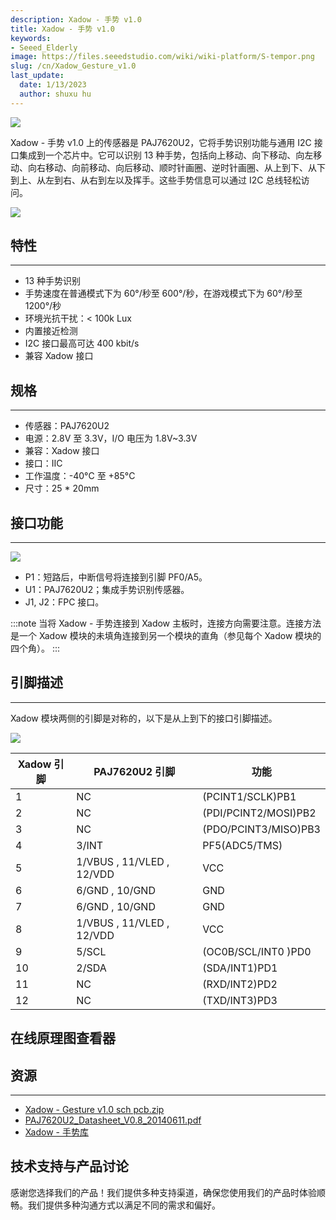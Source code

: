 ```yaml
---
description: Xadow - 手势 v1.0
title: Xadow - 手势 v1.0
keywords:
- Seeed_Elderly
image: https://files.seeedstudio.com/wiki/wiki-platform/S-tempor.png
slug: /cn/Xadow_Gesture_v1.0
last_update:
  date: 1/13/2023
  author: shuxu hu
---
```


![](https://files.seeedstudio.com/wiki/Xadow_Gesture_v1.0/img/Xadow_-_Gesture_3.jpg)

Xadow - 手势 v1.0 上的传感器是 PAJ7620U2，它将手势识别功能与通用 I2C 接口集成到一个芯片中。它可以识别 13 种手势，包括向上移动、向下移动、向左移动、向右移动、向前移动、向后移动、顺时针画圈、逆时针画圈、从上到下、从下到上、从左到右、从右到左以及挥手。这些手势信息可以通过 I2C 总线轻松访问。

[![](https://files.seeedstudio.com/wiki/Seeed-WiKi/docs/images/300px-Get_One_Now_Banner-ragular.png)](https://www.seeedstudio.com/Xadow-Gesture-v1.0-p-2460.html)

## 特性
---
- 13 种手势识别
- 手势速度在普通模式下为 60°/秒至 600°/秒，在游戏模式下为 60°/秒至 1200°/秒
- 环境光抗干扰：< 100k Lux
- 内置接近检测
- I2C 接口最高可达 400 kbit/s
- 兼容 Xadow 接口

## 规格
---
- 传感器：PAJ7620U2
- 电源：2.8V 至 3.3V，I/O 电压为 1.8V~3.3V
- 兼容：Xadow 接口
- 接口：IIC
- 工作温度：-40°C 至 +85°C
- 尺寸：25 * 20mm

## 接口功能
---
![](https://files.seeedstudio.com/wiki/Xadow_Gesture_v1.0/img/Xadow_-_Gesture_2.jpg)

- P1：短路后，中断信号将连接到引脚 PF0/A5。
- U1：PAJ7620U2；集成手势识别传感器。
- J1, J2：FPC 接口。

:::note
当将 Xadow - 手势连接到 Xadow 主板时，连接方向需要注意。连接方法是一个 Xadow 模块的未填角连接到另一个模块的直角（参见每个 Xadow 模块的四个角）。
:::

## 引脚描述
---
Xadow 模块两侧的引脚是对称的，以下是从上到下的接口引脚描述。

![](https://files.seeedstudio.com/wiki/Xadow_Gesture_v1.0/img/Xadow_-_Gesture_5.jpg)

| Xadow 引脚 | PAJ7620U2 引脚 | 功能 |
|---|---|---|
| 1 | NC | (PCINT1/SCLK)PB1 |
| 2 | NC | (PDI/PCINT2/MOSI)PB2 |
| 3 | NC | (PDO/PCINT3/MISO)PB3 |
| 4 | 3/INT | PF5(ADC5/TMS) |
| 5 | 1/VBUS , 11/VLED , 12/VDD | VCC |
| 6 | 6/GND , 10/GND | GND |
| 7 | 6/GND , 10/GND | GND |
| 8 | 1/VBUS , 11/VLED , 12/VDD | VCC |
| 9 | 5/SCL | (OC0B/SCL/INT0 )PD0 |
| 10 | 2/SDA | (SDA/INT1)PD1 |
| 11 | NC | (RXD/INT2)PD2 |
| 12 | NC | (TXD/INT3)PD3 |

## 在线原理图查看器

<div className="altium-ecad-viewer" data-project-src="https://files.seeedstudio.com/wiki/Xadow_Gesture_v1.0/res/Xadow-_Gesture_v1.0_sch_pcb.zip" style={{borderRadius: '0px 0px 4px 4px', height: 500, borderStyle: 'solid', borderWidth: 1, borderColor: 'rgb(241, 241, 241)', overflow: 'hidden', maxWidth: 1280, maxHeight: 700, boxSizing: 'border-box'}}>
</div>

## 资源
---
- [Xadow - Gesture v1.0 sch pcb.zip](https://files.seeedstudio.com/wiki/Xadow_Gesture_v1.0/res/Xadow-_Gesture_v1.0_sch_pcb.zip)
- [PAJ7620U2_Datasheet_V0.8_20140611.pdf](https://files.seeedstudio.com/wiki/Xadow_Gesture_v1.0/res/PAJ7620U2_Datasheet_V0.8_20140611.pdf)
- [Xadow - 手势库](https://github.com/Seeed-Studio/Grove_Guesture)

## 技术支持与产品讨论

感谢您选择我们的产品！我们提供多种支持渠道，确保您使用我们的产品时体验顺畅。我们提供多种沟通方式以满足不同的需求和偏好。

<div class="button_tech_support_container">
<a href="https://forum.seeedstudio.com/" class="button_forum"></a> 
<a href="https://www.seeedstudio.com/contacts" class="button_email"></a>
</div>

<div class="button_tech_support_container">
<a href="https://discord.gg/eWkprNDMU7" class="button_discord"></a> 
<a href="https://github.com/Seeed-Studio/wiki-documents/discussions/69" class="button_discussion"></a>
</div>